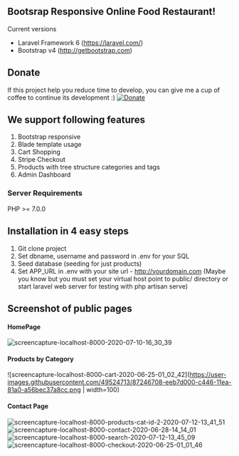## Bootsrap Responsive Online Food Restaurant!

Current versions
* Laravel Framework 6 (https://laravel.com/)
* Bootstrap v4 (http://getbootstrap.com)

## Donate
If this project help you reduce time to develop, you can give me a cup of coffee to continue its development :)
[![Donate](https://www.paypalobjects.com/en_US/i/btn/btn_donateCC_LG.gif)](https://www.paypal.com/cgi-bin/webscr?cmd=_s-xclick&hosted_button_id=YX2JXRBLWRXPA)

## We support following features
1. Bootstrap responsive
2. Blade template usage
3. Cart Shopping
4. Stripe Checkout
5. Products with tree structure categories and tags
6. Admin Dashboard

### Server Requirements
PHP >= 7.0.0

## Installation in 4 easy steps
1. Git clone project
2. Set dbname, username and password in .env for your SQL
3. Seed database (seeding for just products)
4. Set APP_URL in .env with your site url - http://yourdomain.com
(Maybe you know but you must set your virtual host point to public/ directory or start laravel web server for testing with php artisan serve)



## Screenshot of public pages
#### HomePage
![screencapture-localhost-8000-2020-07-10-16_30_39](https://user-images.githubusercontent.com/49524713/87246610-620d1200-c446-11ea-854f-ebaa005f8e97.png)

#### Products by Category
![screencapture-localhost-8000-cart-2020-06-25-01_02_42](https://user-images.githubusercontent.com/49524713/87246708-eeb7d000-c446-11ea-81a0-a56bec37a8cc.png | width=100)


#### Contact Page
![screencapture-localhost-8000-products-cat-id-2-2020-07-12-13_41_51](https://user-images.githubusercontent.com/49524713/87246716-fe371900-c446-11ea-9042-eea8b8ca05f0.png)
![screencapture-localhost-8000-contact-2020-06-28-14_14_01](https://user-images.githubusercontent.com/49524713/87246731-13ac4300-c447-11ea-842c-ee5dfcd19b79.png)
![screencapture-localhost-8000-search-2020-07-12-13_45_09](https://user-images.githubusercontent.com/49524713/87246767-48b89580-c447-11ea-976b-24132cfa1cc4.png)
![screencapture-localhost-8000-checkout-2020-06-25-01_01_46](https://user-images.githubusercontent.com/49524713/87246796-6d147200-c447-11ea-897b-48364d286585.png)
